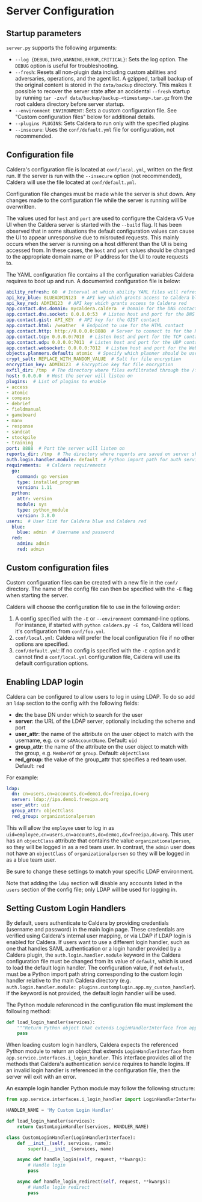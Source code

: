 # Server Configuration

## Startup parameters

`server.py` supports the following arguments:

- `--log {DEBUG,INFO,WARNING,ERROR,CRITICAL}`: Sets the log option. The `DEBUG` option is useful for troubleshooting.
- `--fresh`: Resets all non-plugin data including custom abilities and adversaries, operations, and the agent list.
  A gzipped, tarball backup of the original content is stored in the `data/backup` directory. This makes it possible to 
  recover the server state after an accidental `--fresh` startup by running `tar -zxvf data/backup/backup-<timestamp>.tar.gz`
  from the root caldera directory before server startup.
- `--environment ENVIRONMENT`: Sets a custom configuration file. See "Custom configuration files" below for additional details.
- `--plugins PLUGINS`: Sets Caldera to run only with the specified plugins
- `--insecure`: Uses the `conf/default.yml` file for configuration, not recommended.

## Configuration file

Caldera's configuration file is located at `conf/local.yml`, written on the first run. If the server is run with the `--insecure` option (not recommended), Caldera will use the file located at `conf/default.yml`.

Configuration file changes must be made while the server is shut down. Any changes made to the configuration file while the server is running will be overwritten.

The values used for `host` and `port` are used to configure the Caldera v5 Vue UI when the Caldera server is started with the `--build` flag. It has been observed that in some situations the default configuration values can cause the UI to appear unresponsive due to misrouted requests. This mainly occurs when the server is running on a host different than the UI is being accessed from. In these cases, the `host` and `port` values should be changed to the appropriate domain name or IP address for the UI to route requests to.

The YAML configuration file contains all the configuration variables Caldera requires to boot up and run. A documented configuration file is below:

```yaml
ability_refresh: 60  # Interval at which ability YAML files will refresh from disk 
api_key_blue: BLUEADMIN123  # API key which grants access to Caldera blue
api_key_red: ADMIN123  # API key which grants access to Caldera red
app.contact.dns.domain: mycaldera.caldera  # Domain for the DNS contact server
app.contact.dns.socket: 0.0.0.0:53  # Listen host and port for the DNS contact server
app.contact.gist: API_KEY  # API key for the GIST contact
app.contact.html: /weather  # Endpoint to use for the HTML contact
app.contact.http: http://0.0.0.0:8888  # Server to connect to for the HTTP contact
app.contact.tcp: 0.0.0.0:7010  # Listen host and port for the TCP contact server
app.contact.udp: 0.0.0.0:7011  # Listen host and port for the UDP contact server
app.contact.websocket: 0.0.0.0:7012  # Listen host and port for the Websocket contact server
objects.planners.default: atomic  # Specify which planner should be used by default (works for all objects, just replace `planners` with the appropriate object type name)
crypt_salt: REPLACE_WITH_RANDOM_VALUE  # Salt for file encryption
encryption_key: ADMIN123  # Encryption key for file encryption
exfil_dir: /tmp  # The directory where files exfiltrated through the /file/upload endpoint will be stored
host: 0.0.0.0  # Host the server will listen on 
plugins:  # List of plugins to enable
- access
- atomic
- compass
- debrief
- fieldmanual
- gameboard
- manx
- response
- sandcat
- stockpile
- training
port: 8888  # Port the server will listen on
reports_dir: /tmp  # The directory where reports are saved on server shutdown
auth.login.handler.module: default  # Python import path for auth service login handler ("default" will use the default handler)
requirements:  # Caldera requirements
  go:
    command: go version
    type: installed_program
    version: 1.11
  python:
    attr: version
    module: sys
    type: python_module
    version: 3.8.0
users:  # User list for Caldera blue and Caldera red
  blue:
    blue: admin  # Username and password
  red:
    admin: admin
    red: admin
```

## Custom configuration files

Custom configuration files can be created with a new file in the `conf/` directory. The name of the config file can then be specified with the `-E` flag when starting the server.

Caldera will choose the configuration file to use in the following order:

1. A config specified with the `-E` or `--environment` command-line options.  For instance, if started with `python caldera.py -E foo`, Caldera will load it's configuration from `conf/foo.yml`.
2. `conf/local.yml`: Caldera will prefer the local configuration file if no other options are specified.
3. `conf/default.yml`: If no config is specified with the `-E` option and it cannot find a `conf/local.yml` configuration file, Caldera will use its default configuration options.

## Enabling LDAP login

Caldera can be configured to allow users to log in using LDAP. To do so add an `ldap` section to the config with the following fields:

* **dn**: the base DN under which to search for the user
* **server**: the URL of the LDAP server, optionally including the scheme and port
* **user_attr**: the name of the attribute on the user object to match with the username, e.g. `cn` or `sAMAccountName`. Default: `uid`
* **group_attr**: the name of the attribute on the user object to match with the group, e.g. `MemberOf` or `group`. Default: `objectClass`
* **red_group**: the value of the group_attr that specifies a red team user. Default: `red`

For example: 

```yaml
ldap:
  dn: cn=users,cn=accounts,dc=demo1,dc=freeipa,dc=org
  server: ldap://ipa.demo1.freeipa.org
  user_attr: uid
  group_attr: objectClass
  red_group: organizationalperson
```

This will allow the `employee` user to log in as `uid=employee,cn=users,cn=accounts,dc=demo1,dc=freeipa,dc=org`. This
user has an `objectClass` attribute that contains the value `organizationalperson`, so they will be logged in as a red
team user. In contrast, the `admin` user does not have an `objectClass` of `organizationalperson` so they will be logged
in as a blue team user.

Be sure to change these settings to match your specific LDAP environment.

Note that adding the `ldap` section will disable any accounts listed in the `users` section of the config file;
only LDAP will be used for logging in.

## Setting Custom Login Handlers
By default, users authenticate to Caldera by providing credentials (username and password) in the main login page.
These credentials are verified using Caldera's internal user mapping, or via LDAP if LDAP login is enabled for Caldera.
If users want to use a different login handler, such as one that handles SAML authentication or a login handler provided
by a Caldera plugin, the `auth.login.handler.module` keyword in the Caldera configuration file
must be changed from its value of `default`, which is used to load the default login handler.
The configuration value, if not `default`, must be a Python import path string corresponding to the custom login handler relative to the main Caldera directory (e.g. `auth.login.handler.module: plugins.customplugin.app.my_custom_handler`). 
If the keyword is not provided, the default login handler will be used.

The Python module referenced in the configuration file must implement the following method:
```python
def load_login_handler(services):
    """Return Python object that extends LoginHandlerInterface from app.service.interfaces.i_login_handler"""
    pass
```

When loading custom login handlers, Caldera expects the referenced Python module to return an object that extends
`LoginHandlerInterface` from `app.service.interfaces.i_login_handler`. This interface provides all of the methods
that Caldera's authentication service requires to handle logins. If an invalid login handler is referenced in
the configuration file, then the server will exit with an error.

An example login handler Python module may follow the following structure:
```python
from app.service.interfaces.i_login_handler import LoginHandlerInterface

HANDLER_NAME = 'My Custom Login Handler'

def load_login_handler(services):
    return CustomLoginHandler(services, HANDLER_NAME)

class CustomLoginHandler(LoginHandlerInterface):
    def __init__(self, services, name):
        super().__init__(services, name)

    async def handle_login(self, request, **kwargs):
        # Handle login
        pass

    async def handle_login_redirect(self, request, **kwargs):
        # Handle login redirect
        pass
```
